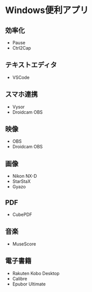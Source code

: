 # Windows便利アプリ

## 効率化
- Pause
- Ctrl2Cap

## テキストエディタ
- VSCode

## スマホ連携
- Vysor
- Droidcam OBS

## 映像
- OBS
- Droidcam OBS

## 画像
- Nikon NX-D
- StarStaX
- Gyazo

## PDF
- CubePDF

## 音楽
- MuseScore

## 電子書籍
- Rakuten Kobo Desktop
- Calibre
- Epubor Ultimate
